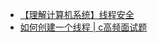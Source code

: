 <!--
 * @Author: AlexZ33 775136985@qq.com
 * @Date: 2020-12-10 11:50:18
 * @LastEditors: AlexZ33 775136985@qq.com
 * @LastEditTime: 2022-09-05 16:26:29
 * @FilePath: /basic/线程安全/readme.md
 * @Description: 这是默认设置,请设置`customMade`, 打开koroFileHeader查看配置 进行设置: https://github.com/OBKoro1/koro1FileHeader/wiki/%E9%85%8D%E7%BD%AE
-->

- [【理解计算机系统】线程安全](https://mp.weixin.qq.com/s?__biz=MzkyMjE4NTA4OQ==&mid=2247483904&idx=1&sn=79ae9e4804b664051e923402f15c0c0a&chksm=c1f97eeef68ef7f88802af82ad7eb9de781ee58be06ca77decdfcf906fe7ff884fcb457d6233&token=113606664&lang=zh_CN#rd)
- [如何创建一个线程 | c高频面试题](https://zhuanlan.zhihu.com/p/561456572)
